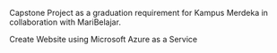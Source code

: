 Capstone Project as a graduation requirement for Kampus Merdeka in collaboration with MariBelajar.

Create Website using Microsoft Azure as a Service
